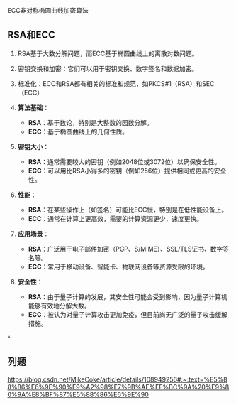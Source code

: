 ECC非对称椭圆曲线加密算法

## **RSA和ECC**
1. RSA基于大数分解问题，而ECC基于椭圆曲线上的离散对数问题。
2. 密钥交换和加密：它们可以用于密钥交换、数字签名和数据加密。
3. 标准化：ECC和RSA都有相关的标准和规范，如PKCS#1（RSA）和SEC（ECC）

1. **算法基础**：
   * **RSA**：基于数论，特别是大整数的因数分解。
   * **ECC**：基于椭圆曲线上的几何性质。

2. **密钥大小**：
   * **RSA**：通常需要较大的密钥（例如2048位或3072位）以确保安全性。
   * **ECC**：可以用比RSA小得多的密钥（例如256位）提供相同或更高的安全性。

3. **性能**：
   * **RSA**：在某些操作上（如签名）可能比ECC慢，特别是在低性能设备上。
   * **ECC**：通常在计算上更高效，需要的计算资源更少，速度更快。

4. **应用场景**：
   * **RSA**：广泛用于电子邮件加密（PGP、S/MIME）、SSL/TLS证书、数字签名等。
   * **ECC**：常用于移动设备、智能卡、物联网设备等资源受限的环境。

5. **安全性**：
   * **RSA**：由于量子计算的发展，其安全性可能会受到影响，因为量子计算机能够有效地分解大数。
   * **ECC**：被认为对量子计算攻击更加免疫，但目前尚无广泛的量子攻击缓解措施。


^
## **列题**
<https://blog.csdn.net/MikeCoke/article/details/108949256#:~:text=%E5%88%86%E6%9E%90%E9%A2%98%E7%9B%AE%EF%BC%9A%20%E9%80%9A%E8%BF%87%E5%88%86%E6%9E%90>
